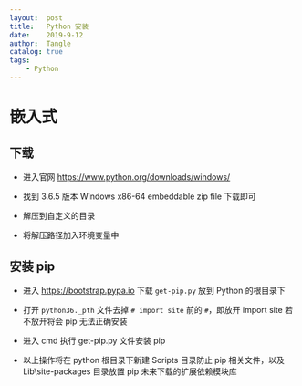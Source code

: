 ```yaml
---
layout:  post
title:   Python 安装
date:    2019-9-12
author:  Tangle
catalog: true
tags:
    - Python
---
```


# 嵌入式

## 下载

- 进入官网 https://www.python.org/downloads/windows/

- 找到 3.6.5 版本 Windows x86-64 embeddable zip file 下载即可

- 解压到自定义的目录

- 将解压路径加入环境变量中

## 安装 pip

- 进入 <https://bootstrap.pypa.io> 下载 `get-pip.py` 放到 Python 的根目录下

- 打开 `python36._pth` 文件去掉 `# import site` 前的 `#`，即放开 import site 若不放开将会 pip 无法正确安装

- 进入 cmd 执行 get-pip.py 文件安装 pip

- 以上操作将在 python 根目录下新建 Scripts 目录防止 pip 相关文件，以及 Lib\site-packages 目录放置 pip 未来下载的扩展依赖模块库
